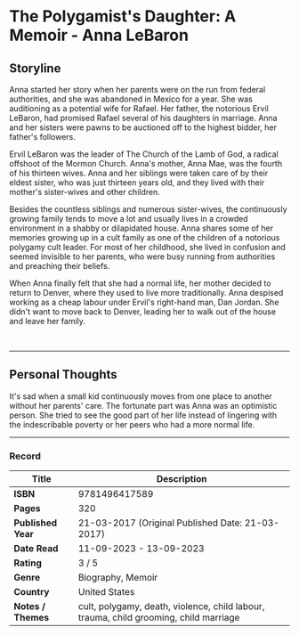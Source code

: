 # The Polygamist's Daughter: A Memoir - Anna LeBaron

## Storyline
Anna started her story when her parents were on the run from federal authorities, and she was abandoned in Mexico for a year. She was auditioning as a potential wife for Rafael. Her father, the notorious Ervil LeBaron, had promised Rafael several of his daughters in marriage. Anna and her sisters were pawns to be auctioned off to the highest bidder, her father's followers.

Ervil LeBaron was the leader of The Church of the Lamb of God, a radical offshoot of the Mormon Church. Anna's mother, Anna Mae, was the fourth of his thirteen wives. Anna and her siblings were taken care of by their eldest sister, who was just thirteen years old, and they lived with their mother's sister-wives and other children.

Besides the countless siblings and numerous sister-wives, the continuously growing family tends to move a lot and usually lives in a crowded environment in a shabby or dilapidated house. Anna shares some of her memories growing up in a cult family as one of the children of a notorious polygamy cult leader. For most of her childhood, she lived in confusion and seemed invisible to her parents, who were busy running from authorities and preaching their beliefs. 

When Anna finally felt that she had a normal life, her mother decided to return to Denver, where they used to live more traditionally. Anna despised working as a cheap labour under Ervil's right-hand man, Dan Jordan. She didn't want to move back to Denver, leading her to walk out of the house and leave her family.

<br>

***

## Personal Thoughts
It's sad when a small kid continuously moves from one place to another without her parents' care. The fortunate part was Anna was an optimistic person. She tried to see the good part of her life instead of lingering with the indescribable poverty or her peers who had a more normal life.

***

### Record
| Title | Description |
| -- | -- |
| **ISBN** | 9781496417589 |
| **Pages** | 320 |
| **Published Year** | 21-03-2017 (Original Published Date: 21-03-2017) |
| **Date Read** | 11-09-2023 - 13-09-2023 |
| **Rating** | 3 / 5 |
| **Genre** | Biography, Memoir |
| **Country** | United States |
| **Notes / Themes** | cult, polygamy, death, violence, child labour, trauma, child grooming, child marriage | 
